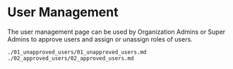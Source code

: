 # User Management

The user management page can be used by Organization Admins or Super Admins to approve users
and assign or unassign roles of users.

```{toctree}
./01_unapproved_users/01_unapproved_users.md
./02_approved_users/02_approved_users.md
```
